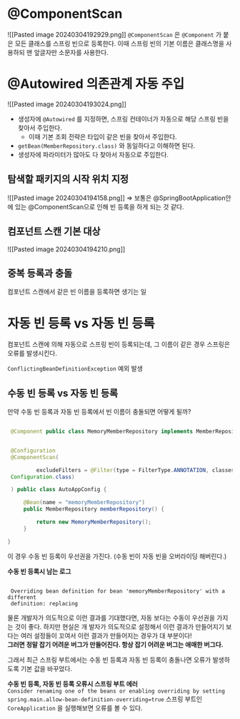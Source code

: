 # @ComponentScan
![[Pasted image 20240304192929.png]]
`@ComponentScan` 은 `@Component` 가 붙은 모든 클래스를 스프링 빈으로 등록한다. 이때 스프링 빈의 기본 이름은 클래스명을 사용하되 맨 앞글자만 소문자를 사용한다.
# @Autowired 의존관계 자동 주입
![[Pasted image 20240304193024.png]]
- 생성자에 `@Autowired` 를 지정하면, 스프링 컨테이너가 자동으로 해당 스프링 빈을 찾아서 주입한다. 
	- 이때 기본 조회 전략은 타입이 같은 빈을 찾아서 주입한다.
- `getBean(MemberRepository.class)` 와 동일하다고 이해하면 된다.
- 생성자에 파라미터가 많아도 다 찾아서 자동으로 주입한다.
## 탐색할 패키지의 시작 위치 지정
![[Pasted image 20240304194158.png]]
=> 보통은 @SpringBootApplication안에 있는 @ComponentScan으로 인해 빈 등록을 하게 되는 것 같다.
## 컴포넌트 스캔 기본 대상
![[Pasted image 20240304194210.png]]


## 중복 등록과 충돌
컴포넌트 스캔에서 같은 빈 이름을 등록하면 생기는 일

# 자동 빈 등록 vs 자동 빈 등록
컴포넌트 스캔에 의해 자동으로 스프링 빈이 등록되는데, 그 이름이 같은 경우 스프링은 오류를 발생시킨다.

`ConflictingBeanDefinitionException` 예외 발생

## 수동 빈 등록 vs 자동 빈 등록
만약 수동 빈 등록과 자동 빈 등록에서 빈 이름이 충돌되면 어떻게 될까?

```java

 @Component public class MemoryMemberRepository implements MemberRepository {}

```

```java

 @Configuration
 @ComponentScan(

         excludeFilters = @Filter(type = FilterType.ANNOTATION, classes =
 Configuration.class)

 ) public class AutoAppConfig {

     @Bean(name = "memoryMemberRepository")
     public MemberRepository memberRepository() {

         return new MemoryMemberRepository();
     }

}

```

이 경우 수동 빈 등록이 우선권을 가진다. (수동 빈이 자동 빈을 오버라이딩 해버린다.)

**수동 빈 등록시 남는 로그** 
```text

 Overriding bean definition for bean 'memoryMemberRepository' with a different
 definition: replacing

```

물론 개발자가 의도적으로 이런 결과를 기대했다면, 자동 보다는 수동이 우선권을 가지는 것이 좋다. 하지만 현실은 개 발자가 의도적으로 설정해서 이런 결과가 만들어지기 보다는 여러 설정들이 꼬여서 이런 결과가 만들어지는 경우가 대 부분이다!  
**그러면 정말 잡기 어려운 버그가 만들어진다. 항상 잡기 어려운 버그는 애매한 버그다.**

그래서 최근 스프링 부트에서는 수동 빈 등록과 자동 빈 등록이 충돌나면 오류가 발생하도록 기본 값을 바꾸었다.

**수동 빈 등록, 자동 빈 등록 오류시 스프링 부트 에러**  
`Consider renaming one of the beans or enabling overriding by setting spring.main.allow-bean-definition-overriding=true` 
스프링 부트인 `CoreApplication` 을 실행해보면 오류를 볼 수 있다.